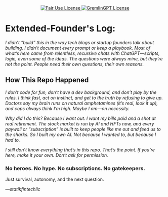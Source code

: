 <div align="center">
  <a href="https://github.com/statikfintechllc/AscendAI/blob/master/About Us/LICENSE.md">
    <img src="https://img.shields.io/badge/FAIR%20USE-black?style=for-the-badge&logo=dragon&logoColor=gold" alt="Fair Use License"/>
  </a>
  <a href="https://github.com/statikfintechllc/AscendAI/blob/master/About Us/LICENSE.md">
    <img src="https://img.shields.io/badge/GREMLINGPT%20v1.0-darkred?style=for-the-badge&logo=dragon&logoColor=gold" alt="GremlinGPT License"/>
  </a>
</div>

# Extended-Founder's Log:

*I didn’t “build” this in the way tech blogs or startup founders talk about building. I didn’t document every prompt or keep a playbook. Most of what’s here came from relentless, recursive chats with ChatGPT—scripts, logic, even some of the ideas. The questions were always mine, but they’re not the point. People need their own questions, their own reasons.*

## How This Repo Happened

*I don’t code for fun, don’t have a dev background, and don’t play by the rules. I think fast, act on instinct, and get to the truth by refusing to give up. Doctors say my brain runs on natural amphetamines (it’s real, look it up), and cops always think I’m high. Maybe I am—on necessity.*

*Why did I do this? Because I want out. I want my bills paid and a shot at real retirement. The stock market is run by AI and HFTs now, and every paywall or “subscription” is built to keep people like me out and feed us to the sharks. So I built my own AI. Not because I wanted to, but because I had to.*

*I still don’t know everything that’s in this repo. That’s the point. If you’re here, make it your own. Don’t ask for permission.*

### No heroes. No hype. No subscriptions. No gatekeepers.

Just survival, autonomy, and the next question.

*—statikfintechllc*
